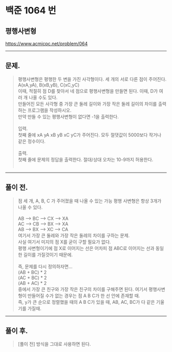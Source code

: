 # 백준 1064 번

## 평행사변형
https://www.acmicpc.net/problem/064
___
## 문제.
> 평행사변형은 평행한 두 변을 가진 사각형이다. 세 개의 서로 다른 점이 주어진다. A(xA,yA), B(xB,yB), C(xC,yC) </br>
> 이때, 적절히 점 D를 찾아서 네 점으로 평행사변형을 만들면 된다. 이때, D가 여러 개 나올 수도 있다.</br>
> 만들어진 모든 사각형 중 가장 큰 둘레 길이와 가장 작은 둘레 길이의 차이를 출력하는 프로그램을 작성하시오.</br>
> 만약 만들 수 있는 평행사변형이 없다면 -1을 출력한다.</br></br>
> 입력.</br>
> 첫째 줄에 xA yA xB yB xC yC가 주어진다. 모두 절댓값이 5000보다 작거나 같은 정수이다.</br></br>
> 출력.</br>
> 첫째 줄에 문제의 정답을 출력한다. 절대/상대 오차는 10-9까지 허용한다.</br></br>
___
## 풀이 전.
> 점 세 개, A, B, C 가 주어졌을 때 나올 수 있는 가능 평행 사변형은 항상 3개가 나올 수 있다.</br></br>
> AB --> BC --> CX --> XA</br>
> AC --> CB --> BX --> XA</br>
> AB --> BX --> XC --> CA</br>
> 여기서 가장 큰 둘레와 가장 작은 둘레의 차이를 구하는 문제. </br>
> 사실 여기서 미지의 점 X를 굳이 구할 필요가 없다.</br>
> 평행 사변형이기에 점 X로 이어지는 선은 어차피 점 ABC로 이어지는 선과 동일한 길이를 가질것이기 때문에.</br></br>
> 즉, 문제를 다시 정의하자면...</br>
> (AB + BC) * 2 </br>
> (AC + BC) * 2 </br>
> (AB + AC) * 2 </br>
> 중에서 가장 큰 친구와 가장 작은 친구의 차이를 구해주면 된다.
> 여기서 평행사변형이 만들어질 수가 없는 경우는 점 A B C가 한 선 안에 존재할 때. </br>
> 즉, y가 큰 순으로 정렬했을 때의 A B C가 있을 때, AB, AC, BC가 다 같은 기울기를 가질때.</br>
___
## 풀이 후.
> [풀이 전] 방식을 그대로 사용하면 된다. </br>